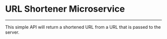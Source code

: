 # URL Shortener Microservice
_____

This simple API will return a shortened URL from a URL that is passed to the server. 